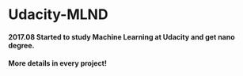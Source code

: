 # Udacity-MLND
#### 2017.08 Started to study Machine Learning at Udacity and get nano degree.
#### More details in every project!
